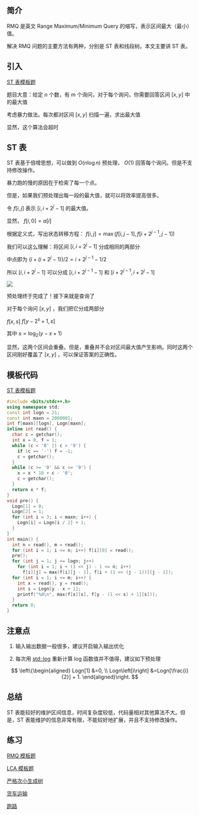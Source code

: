 ## 简介

RMQ 是英文 Range Maximum/Minimum Query 的缩写，表示区间最大（最小）值。

解决 RMQ 问题的主要方法有两种，分别是 ST 表和线段树。本文主要讲 ST 表。

## 引入

 [ST 表模板题](https://www.luogu.org/problemnew/show/P3865) 

题目大意：给定 $n$ 个数，有 $m$ 个询问，对于每个询问，你需要回答区间 $[x,y]$ 中的最大值

考虑暴力做法。每次都对区间 $[x,y]$ 扫描一遍，求出最大值

显然，这个算法会超时

## ST 表

ST 表基于倍增思想，可以做到 $O(n\log n)$ 预处理， $O(1)$ 回答每个询问。但是不支持修改操作。

暴力跑的慢的原因在于检索了每一个点。

但是，如果我们预处理出每一段的最大值，就可以将效率提高很多。

令 $f[i,j]$ 表示 $[i,i+2^j-1]$ 的最大值。

显然， $f[i,0]=a[i]$ 

根据定义式，写出状态转移方程： $f[i,j]=\max(f[i,j-1],f[i+2^{j-1},j-1])$ 

我们可以这么理解：将区间 $[i,i+2^j-1]$ 分成相同的两部分

中点即为 $(i+(i+2^j-1))/2=i+2^{j-1}-1/2$ 

所以 $[i,i+2^j-1]$ 可以分成 $[i,i+2^{j-1}-1]$ 和 $[i+2^{j-1},i+2^j-1]$ 

![](./images/st1.png)

预处理终于完成了！接下来就是查询了

对于每个询问 $[x,y]$ ，我们把它分成两部分

 $f[x,s]$  $f[y-2^s+1,s]$ 

其中 $s=\log_2{(y-x+1)}$ 

显然，这两个区间会重叠。但是，重叠并不会对区间最大值产生影响。同时这两个区间刚好覆盖了 $[x,y]$ ，可以保证答案的正确性。

## 模板代码

 [ST 表模板题](https://www.luogu.org/problemnew/show/P3865) 

```cpp
#include <bits/stdc++.h>
using namespace std;
const int logn = 21;
const int maxn = 2000001;
int f[maxn][logn], Logn[maxn];
inline int read() {
  char c = getchar();
  int x = 0, f = 1;
  while (c < '0' || c > '9') {
    if (c == '-') f = -1;
    c = getchar();
  }
  while (c >= '0' && c <= '9') {
    x = x * 10 + c - '0';
    c = getchar();
  }
  return x * f;
}
void pre() {
  Logn[1] = 0;
  Logn[2] = 1;
  for (int i = 3; i < maxn; i++) {
    Logn[i] = Logn[i / 2] + 1;
  }
}
int main() {
  int n = read(), m = read();
  for (int i = 1; i <= n; i++) f[i][0] = read();
  pre();
  for (int j = 1; j <= logn; j++)
    for (int i = 1; i + (1 << j) - 1 <= n; i++)
      f[i][j] = max(f[i][j - 1], f[i + (1 << (j - 1))][j - 1]);
  for (int i = 1; i <= m; i++) {
    int x = read(), y = read();
    int s = Logn[y - x + 1];
    printf("%d\n", max(f[x][s], f[y - (1 << s) + 1][s]));
  }
  return 0;
}
```

## 注意点

1.  输入输出数据一般很多，建议开启输入输出优化

2.  每次用 [std::log](https://en.cppreference.com/w/cpp/numeric/math/log) 重新计算 log 函数值并不值得，建议如下预处理

$$
\left\{\begin{aligned}
Logn[1] &=0, \\
Logn\left[i\right] &=Logn[\frac{i}{2}] + 1.
\end{aligned}\right.
$$

## 总结

ST 表能较好的维护区间信息，时间复杂度较低，代码量相对其他算法不大。但是，ST 表能维护的信息非常有限，不能较好地扩展，并且不支持修改操作。

## 练习

 [RMQ 模板题](https://www.luogu.org/problemnew/show/P3865) 

 [LCA 模板题](https://www.luogu.org/problemnew/show/P3379) 

 [严格次小生成树](https://www.luogu.org/problemnew/show/P4180) 

 [货车运输](https://loj.ac/problem/2610) 

 [跑路](https://www.luogu.org/problemnew/show/P1613) 
